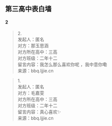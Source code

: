 ## 第三高中表白墙
#### 2
> 2.<br>
> 发起人：匿名<br>
>对方：那玉思涵<br>
>对方所在高中：三高<br>
>对方班级：二年十二<br>
>留言内容：我怎么那么喜欢你呢 ，我中意你嘞<br>
>来源：bbq.ljjie.cn

> 1.<br>
> 发起人：匿名<br>
>对方：毛嘉雯<br>
>对方所在高中：三高<br>
>对方班级：二年十二<br>
>留言内容：真心喜欢✨<br>
>来源：bbq.ljjie.cn
